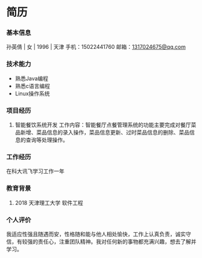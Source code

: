 # 简历

### 基本信息

孙英倩 | 女 | 1996 | 天津
手机：15022441760
邮箱：1317024675@qq.com

### 技术能力

* 熟悉Java编程
* 熟悉c语言编程
* Linux操作系统

### 项目经历
1. 智能餐饮系统开发
   工作内容：智能餐厅点餐管理系统的功能主要完成对餐厅菜品新增、菜品信息的录入操作，菜品信息更新、过时菜品信息的删除、菜品信息的查询等处理操作。


### 工作经历
在科大讯飞学习工作一年

### 教育背景
1. 2018 天津理工大学 软件工程

### 个人评价
我适应性强且随遇而安，性格随和能与他人相处愉快，工作上认真负责，诚实守信，有较强的责任心，注重团队精神。我对任何新的事物都充满兴趣，想去了解并学习。
